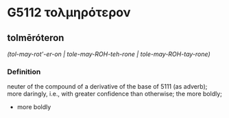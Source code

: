# G5112 τολμηρότερον

## tolmēróteron

_(tol-may-rot'-er-on | tole-may-ROH-teh-rone | tole-may-ROH-tay-rone)_

### Definition

neuter of the compound of a derivative of the base of 5111 (as adverb); more daringly, i.e., with greater confidence than otherwise; the more boldly; 

- more boldly
